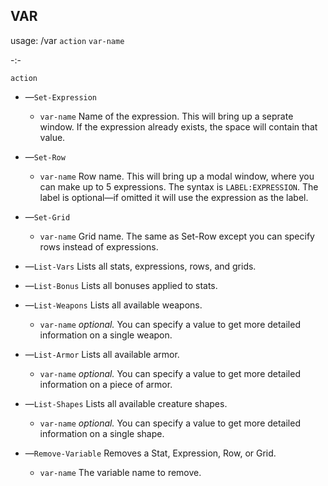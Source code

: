 ## **VAR**

usage: /var `action` `var-name`

-:-

`action`

 - —`Set-Expression` 
   - `var-name` Name of the expression. This will bring up a seprate window. If the expression already exists, the space will contain that value.

 - —`Set-Row` 
   - `var-name` Row name. This will bring up a modal window, where you can make up to 5 expressions. The syntax is `LABEL:EXPRESSION`. The label is optional—if omitted it will use the expression as the label.

 - —`Set-Grid`
   - `var-name` Grid name. The same as Set-Row except you can specify rows instead of expressions.

 - —`List-Vars` Lists all stats, expressions, rows, and grids.

 - —`List-Bonus` Lists all bonuses applied to stats.

 - —`List-Weapons` Lists all available weapons.
   - `var-name` *optional.* You can specify a value to get more detailed information on a single weapon.

 - —`List-Armor` Lists all available armor.
   - `var-name` *optional.* You can specify a value to get more detailed information on a piece of armor.
 
 - —`List-Shapes` Lists all available creature shapes.
   - `var-name` *optional.* You can specify a value to get more detailed information on a single shape.

 - —`Remove-Variable` Removes a Stat, Expression, Row, or Grid. 
   - `var-name` The variable name to remove.

